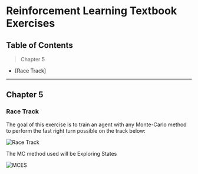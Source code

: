 # Reinforcement Learning Textbook Exercises

## Table of Contents
> Chapter 5
- [Race Track] 

---

## Chapter 5 

### Race Track
The goal of this exercise is to train an agent with any Monte-Carlo method to perform the fast right turn possible on the track below:

![Race Track](https://drive.google.com/drive/u/1/my-drive)

The MC method used will be Exploring States

![MCES](https://drive.google.com/drive/u/1/my-drive)

